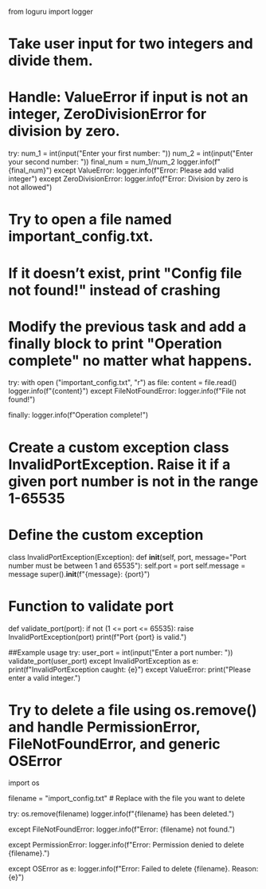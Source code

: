 from loguru import logger

# Take user input for two integers and divide them. 
# Handle: ValueError if input is not an integer, ZeroDivisionError for division by zero.

try:
    num_1 = int(input("Enter your first number: "))
    num_2 = int(input("Enter your second number: "))
    final_num = num_1/num_2
    logger.info(f"{final_num}")
except ValueError:
    logger.info(f"Error: Please add valid integer")
except ZeroDivisionError:
    logger.info(f"Error: Division by zero is not allowed")

# Try to open a file named important_config.txt. 
# If it doesn’t exist, print "Config file not found!" instead of crashing
# Modify the previous task and add a finally block to print "Operation complete" no matter what happens.

try:
    with open ("important_config.txt", "r") as file:
        content = file.read()
        logger.info(f"{content}")
except FileNotFoundError:
    logger.info(f"File not found!")

finally:
    logger.info(f"Operation complete!")

# Create a custom exception class InvalidPortException. Raise it if a given port number is not in the range 1-65535
# Define the custom exception
class InvalidPortException(Exception):
    def __init__(self, port, message="Port number must be between 1 and 65535"):
        self.port = port
        self.message = message
        super().__init__(f"{message}: {port}")

# Function to validate port
def validate_port(port):
    if not (1 <= port <= 65535):
        raise InvalidPortException(port)
    print(f"Port {port} is valid.")

##Example usage
try:
    user_port = int(input("Enter a port number: "))
    validate_port(user_port)
except InvalidPortException as e:
    print(f"InvalidPortException caught: {e}")
except ValueError:
    print("Please enter a valid integer.")


# Try to delete a file using os.remove() and handle PermissionError, FileNotFoundError, and generic OSError
import os

filename = "import_config.txt"  # Replace with the file you want to delete

try:
    os.remove(filename)
    logger.info(f"{filename} has been deleted.")

except FileNotFoundError:
    logger.info(f"Error: {filename} not found.")

except PermissionError:
    logger.info(f"Error: Permission denied to delete {filename}.")

except OSError as e:
    logger.info(f"Error: Failed to delete {filename}. Reason: {e}")
